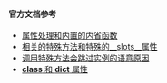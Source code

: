 #### 官方文档参考
- [属性处理和内置的内省函数](https://docs.python.org/3/library/functions.html)
- [相关的特殊方法和特殊的__slots__属性](https://docs.python.org/3/reference/datamodel.html#customizing-attribute-access)
- [调用特殊方法会跳过实例的语意原因](https://docs.python.org/3/reference/datamodel.html#special-method-lookup)
- [__class__ 和 __dict__ 属性](https://docs.python.org/3/library/stdtypes.html#special-attributes)



####
